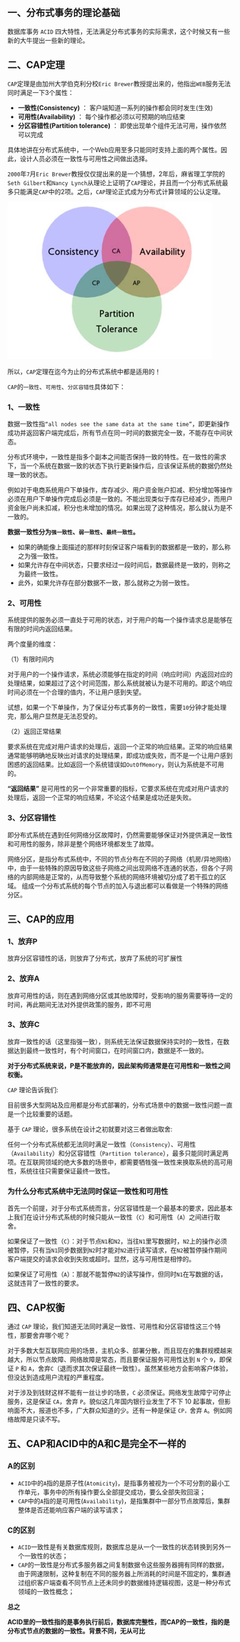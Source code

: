 ## 一、分布式事务的理论基础

数据库事务 `ACID` 四大特性，无法满足分布式事务的实际需求，这个时候又有一些新的大牛提出一些新的理论。

## 二、CAP定理

`CAP`定理是由加州大学伯克利分校`Eric Brewer`教授提出来的，他指出`WEB`服务无法同时满足一下3个属性：

* **一致性(Consistency)** ： 客户端知道一系列的操作都会同时发生(生效)
* **可用性(Availability)** ： 每个操作都必须以可预期的响应结束
* **分区容错性(Partition tolerance)** ： 即使出现单个组件无法可用，操作依然可以完成

具体地讲在分布式系统中，一个Web应用至多只能同时支持上面的两个属性。因此，设计人员必须在一致性与可用性之间做出选择。

`2000`年`7`月`Eric Brewer`教授仅仅提出来的是一个猜想，2年后，麻省理工学院的`Seth Gilbert`和`Nancy Lynch`从理论上证明了`CAP`理论，并且而一个分布式系统最多只能满足`CAP`中的2项。之后，`CAP`理论正式成为分布式计算领域的公认定理。

![img_6.png](img_6.png)

所以，`CAP`定理在迄今为止的分布式系统中都是适用的！

`CAP`的`一致性`、`可用性`、`分区容错性`具体如下：

### 1、一致性

数据一致性指`“all nodes see the same data at the same time”`，即更新操作成功并返回客户端完成后，所有节点在同一时间的数据完全一致，不能存在中间状态。

分布式环境中，一致性是指多个副本之间能否保持一致的特性。在一致性的需求下，当一个系统在数据一致的状态下执行更新操作后，应该保证系统的数据仍然处理一致的状态。

例如对于电商系统用户下单操作，库存减少、用户资金账户扣减、积分增加等操作必须在用户下单操作完成后必须是一致的。不能出现类似于库存已经减少，而用户资金账户尚未扣减，积分也未增加的情况。如果出现了这种情况，那么就认为是不一致的。

**数据一致性分为`强一致性`、`弱一致性`、`最终一致性`。**

* 如果的确能像上面描述的那样时刻保证客户端看到的数据都是一致的，那么称之为强一致性。
* 如果允许存在中间状态，只要求经过一段时间后，数据最终是一致的，则称之为最终一致性。
* 此外，如果允许存在部分数据不一致，那么就称之为弱一致性。

### 2、可用性

系统提供的服务必须一直处于可用的状态，对于用户的每一个操作请求总是能够在有限的时间内返回结果。

两个度量的维度：

（1）有限时间内

对于用户的一个操作请求，系统必须能够在指定的时间（响应时间）内返回对应的处理结果，如果超过了这个时间范围，那么系统就被认为是不可用的。即这个响应时间必须在一个合理的值内，不让用户感到失望。

试想，如果一个下单操作，为了保证分布式事务的一致性，需要`10`分钟才能处理完，那么用户显然是无法忍受的。

（2）返回正常结果

要求系统在完成对用户请求的处理后，返回一个正常的响应结果。正常的响应结果通常能够明确地反映出对请求的处理结果，即成功或失败，而不是一个让用户感到困惑的返回结果。比如返回一个系统错误如`OutOfMemory`，则认为系统是不可用的。

**“返回结果”** 是可用性的另一个非常重要的指标，它要求系统在完成对用户请求的处理后，返回一个正常的响应结果，不论这个结果是成功还是失败。

### 3、分区容错性

即分布式系统在遇到任何网络分区故障时，仍然需要能够保证对外提供满足一致性和可用性的服务，除非是整个网络环境都发生了故障。

网络分区，是指分布式系统中，不同的节点分布在不同的子网络（机房/异地网络）中，由于一些特殊的原因导致这些子网络之间出现网络不连通的状态，但各个子网络的内部网络是正常的，从而导致整个系统的网络环境被切分成了若干孤立的区域。
组成一个分布式系统的每个节点的加入与退出都可以看做是一个特殊的网络分区。

## 三、CAP的应用

### 1、放弃P

放弃分区容错性的话，则放弃了分布式，放弃了系统的可扩展性

### 2、放弃A

放弃可用性的话，则在遇到网络分区或其他故障时，受影响的服务需要等待一定的时间，再此期间无法对外提供政策的服务，即不可用

### 3、放弃C

放弃一致性的话（这里指强一致），则系统无法保证数据保持实时的一致性，在数据达到最终一致性时，有个时间窗口，在时间窗口内，数据是不一致的。

**对于分布式系统来说，P是不能放弃的，因此架构师通常是在可用性和一致性之间权衡。**

`CAP` 理论告诉我们:

目前很多大型网站及应用都是分布式部署的，分布式场景中的数据一致性问题一直是一个比较重要的话题。

基于 `CAP` 理论，很多系统在设计之初就要对这三者做出取舍:

任何一个分布式系统都无法同时满足一致性（`Consistency`）、可用性（`Availability`）和分区容错性（`Partition tolerance`），最多只能同时满足两项。在互联网领域的绝大多数的场景中，都需要牺牲强一致性来换取系统的高可用性，系统往往只需要保证最终一致性。

### 为什么分布式系统中无法同时保证一致性和可用性

首先一个前提，对于分布式系统而言，分区容错性是一个最基本的要求，因此基本上我们在设计分布式系统的时候只能从一致性（`C`）和可用性（`A`）之间进行取舍。

如果保证了一致性（`C`）：对于节点`N1`和`N2`，当往`N1`里写数据时，`N2`上的操作必须被暂停，只有当`N1`同步数据到`N2`时才能对`N2`进行读写请求，在`N2`被暂停操作期间客户端提交的请求会收到失败或超时。显然，这与可用性是相悖的。

如果保证了可用性（`A`）：那就不能暂停`N2`的读写操作，但同时`N1`在写数据的话，这就违背了一致性的要求。

## 四、CAP权衡

通过 `CAP` 理论，我们知道无法同时满足一致性、可用性和分区容错性这三个特性，那要舍弃哪个呢？

对于多数大型互联网应用的场景，主机众多、部署分散，而且现在的集群规模越来越大，所以节点故障、网络故障是常态，而且要保证服务可用性达到 `N` 个 `9`，即保证 `P` 和 `A`，舍弃`C`（退而求其次保证最终一致性）。虽然某些地方会影响客户体验，但没达到造成用户流程的严重程度。

对于涉及到钱财这样不能有一丝让步的场景，`C` 必须保证。网络发生故障宁可停止服务，这是保证 `CA`，舍弃 `P`。貌似这几年国内银行业发生了不下 10 起事故，但影响面不大，报道也不多，广大群众知道的少。还有一种是保证 `CP，`舍弃 `A`。例如网络故障是只读不写。

## 五、CAP和ACID中的A和C是完全不一样的

### A的区别

* `ACID`中的`A`指的是原子性(`Atomicity`)，是指事务被视为一个不可分割的最小工作单元，事务中的所有操作要么全部提交成功，要么全部失败回滚；
* `CAP`中的`A`指的是可用性(`Availability`)，是指集群中一部分节点故障后，集群整体是否还能响应客户端的读写请求；

### C的区别

* `ACID`一致性是有关数据库规则，数据库总是从一个一致性的状态转换到另外一个一致性的状态；
* `CAP`的一致性是分布式多服务器之间复制数据令这些服务器拥有同样的数据，由于网速限制，这种复制在不同的服务器上所消耗的时间是不固定的，集群通过组织客户端查看不同节点上还未同步的数据维持逻辑视图，这是一种分布式领域的一致性概念；

**总之**

**ACID里的一致性指的是事务执行前后，数据库完整性，而CAP的一致性，指的是分布式节点的数据的一致性。背景不同，无从可比**